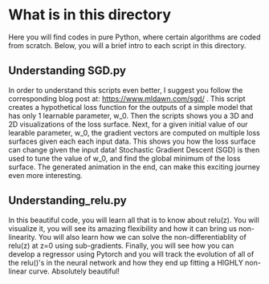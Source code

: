 # What is in this directory
Here you will find codes in pure Python, where certain algorithms are coded from scratch. Below, you will a brief intro to each script in this directory.
## Understanding SGD.py
In order to understand this scripts even better, I suggest you follow the corresponding blog post at: https://www.mldawn.com/sgd/ . This script creates a hypothetical loss function for the outputs of a simple model that has only 1 learnable parameter, w_0. Then the scripts shows you a 3D and 2D visualizations of the loss surface. Next, for a given initial value of our learable parameter, w_0, the gradient vectors are computed on multiple loss surfaces given each each input data. This shows you how the loss surface can change given the input data! Stochastic Gradient Descent (SGD) is then used to tune the value of w_0, and find the global minimum of the loss surface. The generated animation in the end, can make this exciting journey even more interesting.
## Understanding_relu.py
In this beautiful code, you will learn all that is to know about relu(z). You will visualize it, you will see its amazing flexibility and how it can bring us non-linearity. You will also learn how we can solve the non-differentiablity of relu(z) at z=0 using sub-gradients. Finally, you will see how you can develop a regressor using Pytorch and you will track the evolution of all of the relu()'s in the neural network and how they end up fitting a HIGHLY non-linear curve. Absolutely beautiful!
